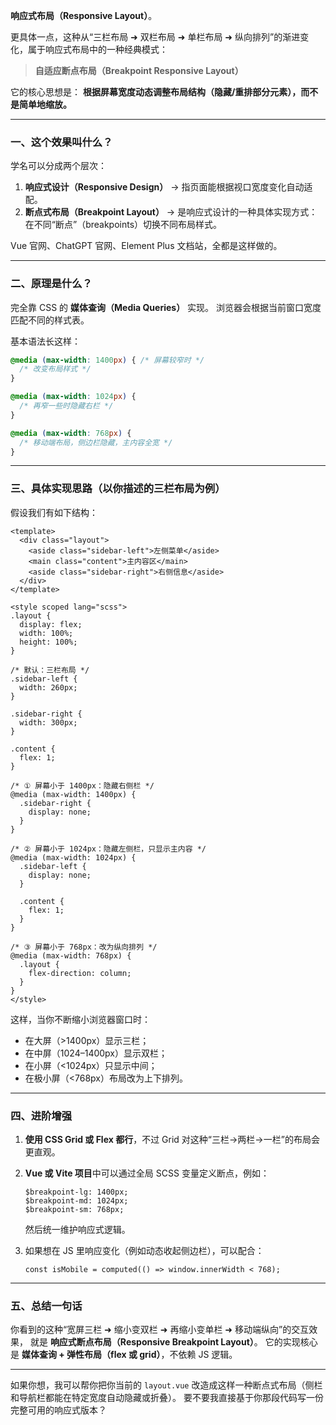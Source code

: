 **响应式布局（Responsive Layout）**。

更具体一点，这种从“三栏布局 ➜ 双栏布局 ➜ 单栏布局 ➜ 纵向排列”的渐进变化，属于响应式布局中的一种经典模式：

> **自适应断点布局（Breakpoint Responsive Layout）**

它的核心思想是：
 **根据屏幕宽度动态调整布局结构（隐藏/重排部分元素），而不是简单地缩放。**

------

### 一、这个效果叫什么？

学名可以分成两个层次：

1. **响应式设计（Responsive Design）**
    → 指页面能根据视口宽度变化自动适配。
2. **断点式布局（Breakpoint Layout）**
    → 是响应式设计的一种具体实现方式：在不同“断点”（breakpoints）切换不同布局样式。

Vue 官网、ChatGPT 官网、Element Plus 文档站，全都是这样做的。

------

### 二、原理是什么？

完全靠 CSS 的 **媒体查询（Media Queries）** 实现。
 浏览器会根据当前窗口宽度匹配不同的样式表。

基本语法长这样：

```scss
@media (max-width: 1400px) { /* 屏幕较窄时 */
  /* 改变布局样式 */
}

@media (max-width: 1024px) {
  /* 再窄一些时隐藏右栏 */
}

@media (max-width: 768px) {
  /* 移动端布局，侧边栏隐藏，主内容全宽 */
}
```

------

### 三、具体实现思路（以你描述的三栏布局为例）

假设我们有如下结构：

```vue
<template>
  <div class="layout">
    <aside class="sidebar-left">左侧菜单</aside>
    <main class="content">主内容区</main>
    <aside class="sidebar-right">右侧信息</aside>
  </div>
</template>

<style scoped lang="scss">
.layout {
  display: flex;
  width: 100%;
  height: 100%;
}

/* 默认：三栏布局 */
.sidebar-left {
  width: 260px;
}

.sidebar-right {
  width: 300px;
}

.content {
  flex: 1;
}

/* ① 屏幕小于 1400px：隐藏右侧栏 */
@media (max-width: 1400px) {
  .sidebar-right {
    display: none;
  }
}

/* ② 屏幕小于 1024px：隐藏左侧栏，只显示主内容 */
@media (max-width: 1024px) {
  .sidebar-left {
    display: none;
  }

  .content {
    flex: 1;
  }
}

/* ③ 屏幕小于 768px：改为纵向排列 */
@media (max-width: 768px) {
  .layout {
    flex-direction: column;
  }
}
</style>
```

这样，当你不断缩小浏览器窗口时：

- 在大屏（>1400px）显示三栏；
- 在中屏（1024–1400px）显示双栏；
- 在小屏（<1024px）只显示中间；
- 在极小屏（<768px）布局改为上下排列。

------

### 四、进阶增强

1. **使用 CSS Grid 或 Flex 都行**，不过 Grid 对这种“三栏→两栏→一栏”的布局会更直观。

2. **Vue 或 Vite 项目**中可以通过全局 SCSS 变量定义断点，例如：

   ```
   $breakpoint-lg: 1400px;
   $breakpoint-md: 1024px;
   $breakpoint-sm: 768px;
   ```

   然后统一维护响应式逻辑。

3. 如果想在 JS 里响应变化（例如动态收起侧边栏），可以配合：

   ```
   const isMobile = computed(() => window.innerWidth < 768);
   ```

------

### 五、总结一句话

你看到的这种“宽屏三栏 ➜ 缩小变双栏 ➜ 再缩小变单栏 ➜ 移动端纵向”的交互效果，
 就是 **响应式断点布局（Responsive Breakpoint Layout）**。
 它的实现核心是 **媒体查询 + 弹性布局（flex 或 grid）**，不依赖 JS 逻辑。

------

如果你想，我可以帮你把你当前的 `layout.vue` 改造成这样一种断点式布局（侧栏和导航栏都能在特定宽度自动隐藏或折叠）。
 要不要我直接基于你那段代码写一份完整可用的响应式版本？